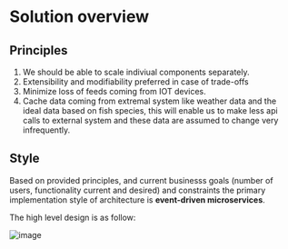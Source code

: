 # Solution overview

## Principles

1. We should be able to scale indiviual components separately.
2. Extensibility and modifiability preferred in case of trade-offs  
3. Minimize loss of feeds coming from IOT devices.
4. Cache data coming from extremal system like weather data and the ideal data based on fish species, this will enable us to make less api calls to external system and these data are assumed to change very infrequently.

## Style

Based on provided principles, and current businesss goals (number of users, functionality current and desired) and constraints the primary implementation style of architecture is **event-driven microservices**.

The high level design is as follow:

![image](https://github.com/mu2712/archkatas/assets/57832454/a5082b07-9294-4708-ba2a-489c821a5558)

